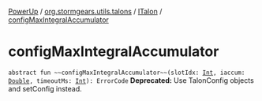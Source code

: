 [PowerUp](../../index.md) / [org.stormgears.utils.talons](../index.md) / [ITalon](index.md) / [configMaxIntegralAccumulator](./config-max-integral-accumulator.md)

# configMaxIntegralAccumulator

`abstract fun ~~configMaxIntegralAccumulator~~(slotIdx: `[`Int`](https://kotlinlang.org/api/latest/jvm/stdlib/kotlin/-int/index.html)`, iaccum: `[`Double`](https://kotlinlang.org/api/latest/jvm/stdlib/kotlin/-double/index.html)`, timeoutMs: `[`Int`](https://kotlinlang.org/api/latest/jvm/stdlib/kotlin/-int/index.html)`): ErrorCode`
**Deprecated:** Use TalonConfig objects and setConfig instead.

